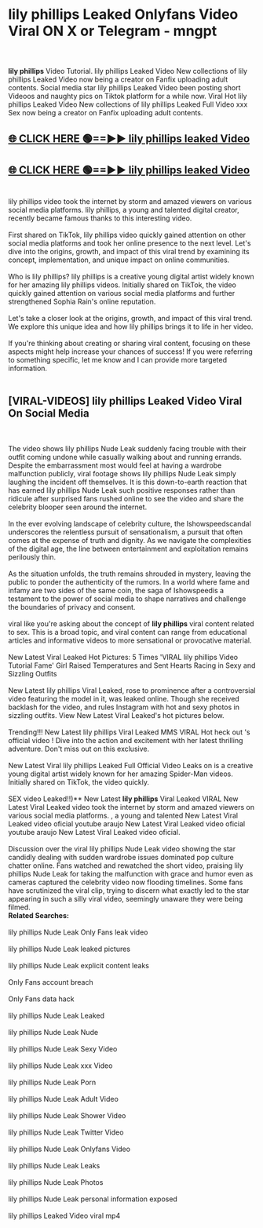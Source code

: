 <h1> lily phillips Leaked Onlyfans Video Viral ON X or Telegram - mngpt </h1>

# 
<br>
<strong>lily phillips</strong> Video Tutorial. lily phillips Leaked Video New collections of  lily phillips Leaked Video now being a creator on Fanfix uploading adult contents. Social media star lily phillips Leaked Video been posting short Videoos and naughty pics on Tiktok platform for a while now. Viral Hot lily phillips Leaked Video New collections of lily phillips Leaked Full Video xxx Sex now being a creator on Fanfix uploading adult contents.
<br>

## [🌐 CLICK HERE 🟢==►► lily phillips leaked Video ](https://onlyclips.site?title=lily_phillips&ref=git)


## [🌐 CLICK HERE 🟢==►► lily phillips leaked Video ](https://onlyclips.site?title=lily_phillips&ref=git)

<br>
lily phillips video took the internet by storm and amazed viewers on various social media platforms. lily phillips, a young and talented digital creator, recently became famous thanks to this interesting video.
<br><br>
First shared on TikTok, lily phillips video quickly gained attention on other social media platforms and took her online presence to the next level. Let's dive into the origins, growth, and impact of this viral trend by examining its concept, implementation, and unique impact on online communities.
<br><br>
Who is lily phillips? lily phillips is a creative young digital artist widely known for her amazing lily phillips videos. Initially shared on TikTok, the video quickly gained attention on various social media platforms and further strengthened Sophia Rain's online reputation.
<br><br>
Let's take a closer look at the origins, growth, and impact of this viral trend. We explore this unique idea and how lily phillips brings it to life in her video.
<br><br>
If you're thinking about creating or sharing viral content, focusing on these aspects might help increase your chances of success! If you were referring to something specific, let me know and I can provide more targeted information.
<br><br>
<h2>[VIRAL-VIDEOS] lily phillips Leaked Video Viral On Social Media</h2>
<br><br>
The video shows lily phillips Nude Leak suddenly facing trouble with their outfit coming undone while casually walking about and running errands. Despite the embarrassment most would feel at having a wardrobe malfunction publicly, viral footage shows lily phillips Nude Leak simply laughing the incident off themselves. It is this down-to-earth reaction that has earned lily phillips Nude Leak such positive responses rather than ridicule after surprised fans rushed online to see the video and share the celebrity blooper seen around the internet.
<br><br>
In the ever evolving landscape of celebrity culture, the Ishowspeedscandal underscores the relentless pursuit of sensationalism, a pursuit that often comes at the expense of truth and dignity. As we navigate the complexities of the digital age, the line between entertainment and exploitation remains perilously thin.
<br><br>
As the situation unfolds, the truth remains shrouded in mystery, leaving the public to ponder the authenticity of the rumors. In a world where fame and infamy are two sides of the same coin, the saga of Ishowspeedis a testament to the power of social media to shape narratives and challenge the boundaries of privacy and consent.
<br><br>
viral like you're asking about the concept of <strong>lily phillips</strong> viral content related to sex. This is a broad topic, and viral content can range from educational articles and informative videos to more sensational or provocative material.
<br><br>
New Latest Viral Leaked Hot Pictures: 5 Times 'VIRAL lily phillips Video Tutorial Fame' Girl Raised Temperatures and Sent Hearts Racing in Sexy and Sizzling Outfits
<br><br>
New Latest lily phillips Viral Leaked, rose to prominence after a controversial video featuring the model in it, was leaked online. Though she received backlash for the video, and rules Instagram with hot and sexy photos in sizzling outfits. View New Latest Viral Leaked's hot pictures below.
<br><br>
Trending!!! New Latest lily phillips Viral Leaked MMS VIRAL Hot heck out 's official video ! Dive into the action and excitement with her latest thrilling adventure. Don't miss out on this exclusive.
<br><br>
New Latest Viral lily phillips Leaked Full Official Video Leaks on  is a creative young digital artist widely known for her amazing Spider-Man videos. Initially shared on TikTok, the video quickly.
<br><br>
SEX video Leaked!!)** New Latest <strong>lily phillips</strong> Viral Leaked VIRAL New Latest Viral Leaked video took the internet by storm and amazed viewers on various social media platforms. , a young and talented New Latest Viral Leaked video oficial youtube araujo New Latest Viral Leaked video oficial youtube araujo New Latest Viral Leaked video oficial.
<br><br>
Discussion over the viral lily phillips Nude Leak video showing the star candidly dealing with sudden wardrobe issues dominated pop culture chatter online. Fans watched and rewatched the short video, praising lily phillips Nude Leak for taking the malfunction with grace and humor even as cameras captured the celebrity video now flooding timelines. Some fans have scrutinized the viral clip, trying to discern what exactly led to the star appearing in such a silly viral video, seemingly unaware they were being filmed.
<br>
<strong>Related Searches:</strong>
<br><br>
lily phillips Nude Leak Only Fans leak video
<br><br>
lily phillips Nude Leak leaked pictures
<br><br>
lily phillips Nude Leak explicit content leaks
<br><br>
Only Fans account breach
<br><br>
Only Fans data hack
<br><br>
lily phillips Nude Leak Leaked
<br><br>
lily phillips Nude Leak Nude
<br><br>
lily phillips Nude Leak Sexy Video
<br><br>
lily phillips Nude Leak xxx Video
<br><br>
lily phillips Nude Leak Porn
<br><br>
lily phillips Nude Leak Adult Video
<br><br>
lily phillips Nude Leak Shower Video
<br><br>
lily phillips Nude Leak Twitter Video
<br><br>
lily phillips Nude Leak Onlyfans Video
<br><br>
lily phillips Nude Leak Leaks
<br><br>
lily phillips Nude Leak Photos
<br><br>
lily phillips Nude Leak personal information exposed
<br><br>
lily phillips Leaked Video viral mp4